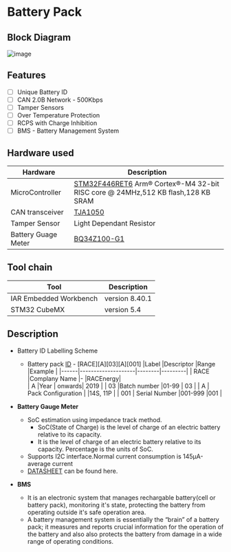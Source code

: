 # Battery Pack

## Block Diagram
![image](https://github.com/vatsava-rac/Battery_Pack/blob/master/Docs/block%20diagram/battery_blockdiagram_v_1_2.jpg)

## Features
- [ ] Unique Battery ID
- [ ] CAN 2.0B Network - 500Kbps
- [ ] Tamper Sensors
- [ ] Over Temperature Protection
- [ ] RCPS with Charge Inhibition
- [ ] BMS - Battery Management System

## Hardware used
 |Hardware              |Description                                                                     |
 |----------------------|--------------------------------------------------------------------------------|
 |MicroController       | [STM32F446RET6](https://www.st.com/resource/en/datasheet/stm32f446re.pdf) Arm® Cortex®-M4 32-bit RISC core @ 24MHz,512 KB flash,128 KB SRAM|
 |CAN transceiver       |[TJA1050](https://www.nxp.com/docs/en/data-sheet/TJA1050.pdf)                   |
 |Tamper Sensor         |Light Dependant Resistor                                                        |
 | Battery Guage Meter  |[BQ34Z100-G1](http://www.ti.com/lit/ds/symlink/bq34z100-g1.pdf)                 |
 
## Tool chain
|Tool                  |Description   |
|----------------------|--------------|
|IAR Embedded Workbench|version 8.40.1|
|STM32 CubeMX          |version 5.4   |

## Description
* Battery ID Labelling Scheme
     
     * Battery pack [ID](https://racenergy-my.sharepoint.com/:x:/g/personal/arun_racenergy_in/EYIPOkjBp4xKjgCBu79ZSjoB2fk5onWlVYXAaaI0KpPx1Q?e=Cskpca&CID=2b26a81f-2f6f-44f4-7043-d1a0a568732b) - [RACE][A][03][A][001]
       |Label |Descriptor          |Range   |Example  |
       |------|--------------------|--------|---------|
       | RACE |Complany Name       |-       |RACEnergy|      
       |  A   |Year                | onwards| 2019    |
       |  03  |Batch number        |01-99   | 03      |
       |  A   | Pack Configuration |        |14S, 11P |
       |  001 | Serial Number      |001-999 |001      |
 
* **Battery Gauge Meter** 
    * SoC estimation using impedance track method.
      * SoC(State of Charge) is the level of charge of an electric battery relative to its capacity.
      * It is the level of charge of an electric battery relative to its capacity. Percentage is the units of SoC.
    * Supports I2C interface.Normal current consumption is 145μA-average current
    * [DATASHEET](http://www.ti.com/lit/ds/symlink/bq34z100-g1.pdf) can be found here. 
    
* **BMS** 
    * It is an electronic system that manages rechargable battery(cell or battery pack), monitoring it's state, protecting the battery from operating outside it's safe operation area.
    * A battery management system is essentially the “brain” of a battery pack; it measures and reports crucial information for the operation of the battery and also also protects the battery from damage in a wide range of operating conditions. 
    
